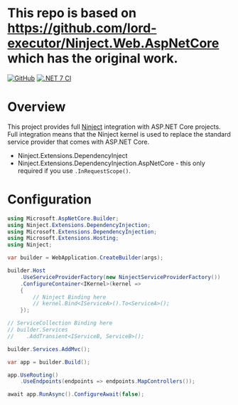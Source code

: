 # This repo is based on https://github.com/lord-executor/Ninject.Web.AspNetCore which has the original work.

[![GitHub](https://img.shields.io/github/license/mashape/apistatus.svg)](https://github.com/CodeAnimal/Ninject.Extensions.DependencyInjection/blob/main/LICENSE) [![.NET 7 CI](https://github.com/CodeAnimal/Ninject.Extensions.DependencyInjection/actions/workflows/ci.yml/badge.svg)](https://github.com/CodeAnimal/Ninject.Extensions.DependencyInjection/actions/workflows/ci.yml)


# Overview
This project provides full [Ninject](https://github.com/ninject/Ninject) integration with ASP.NET Core projects. Full integration means that the Ninject kernel is used to replace the standard service provider that comes with ASP.NET Core.

* Ninject.Extensions.DependencyInject
* Ninject.Extensions.DependencyInjection.AspNetCore - this only required if you use `.InRequestScope()`.

# Configuration
```cs
using Microsoft.AspNetCore.Builder;
using Ninject.Extensions.DependencyInjection;
using Microsoft.Extensions.DependencyInjection;
using Microsoft.Extensions.Hosting;
using Ninject;

var builder = WebApplication.CreateBuilder(args);

builder.Host
    .UseServiceProviderFactory(new NinjectServiceProviderFactory())
    .ConfigureContainer<IKernel>(kernel =>
    {
        // Ninject Binding here
        // kernel.Bind<IServiceA>().To<ServiceA>();
    });

// ServiceCollection Binding here
// builder.Services
//    .AddTransient<IServiceB, ServiceB>();

builder.Services.AddMvc();

var app = builder.Build();

app.UseRouting()
    .UseEndpoints(endpoints => endpoints.MapControllers());

await app.RunAsync().ConfigureAwait(false);
```